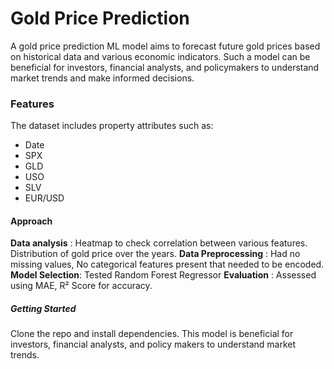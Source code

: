# **Gold Price Prediction**
A gold price prediction ML model aims to forecast future gold prices based on historical data and various economic indicators. Such a model can be beneficial for investors, financial analysts, and policymakers to understand market trends and make informed decisions.

### **Features**  
The dataset includes property attributes such as:  

- Date 
- SPX 
- GLD 
- USO 
- SLV 
- EUR/USD

#### **Approach**
**Data analysis** : Heatmap to check correlation between various features. Distribution of gold price over the years. 
**Data Preprocessing** : Had no missing values, No categorical features present that needed to be encoded. 
**Model Selection**: Tested Random Forest Regressor 
**Evaluation** : Assessed using MAE, R² Score for accuracy.

##### **Getting Started**
Clone the repo and install dependencies. 
This model is beneficial for investors, financial analysts, and policy makers to understand market trends.
